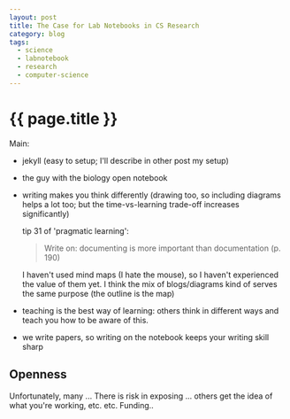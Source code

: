 ```yaml
---
layout: post
title: The Case for Lab Notebooks in CS Research
category: blog
tags:
  - science
  - labnotebook
  - research
  - computer-science
---
```


# {{ page.title }}

Main:

  * jekyll (easy to setup; I'll describe in other post my setup)
  * the guy with the biology open notebook
  * writing makes you think differently (drawing too, so including diagrams helps a lot too; but the 
    time-vs-learning trade-off increases significantly)

    tip 31 of 'pragmatic learning':

    > Write on: documenting is more important than documentation (p. 190)

    I haven't used mind maps (I hate the mouse), so I haven't experienced the value of them yet. I 
    think the mix of blogs/diagrams kind of serves the same purpose (the outline is the map)

  * teaching is the best way of learning: others think in different ways and teach you how to be 
    aware of this.

  * we write papers, so writing on the notebook keeps your writing skill sharp

## Openness

Unfortunately, many ... There is risk in exposing ... others get the idea of what you're working, 
etc. etc. Funding..
